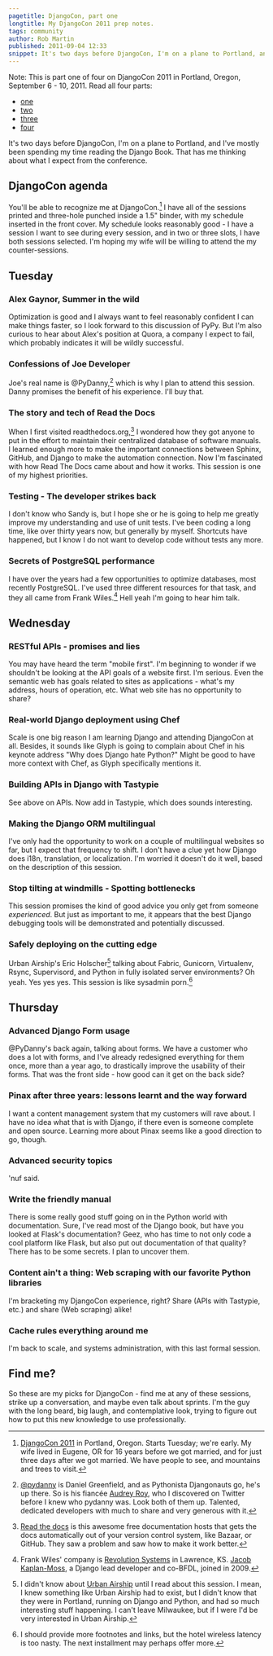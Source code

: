 ```yaml
---
pagetitle: DjangoCon, part one
longtitle: My DjangoCon 2011 prep notes.
tags: community
author: Rob Martin
published: 2011-09-04 12:33
snippet: It's two days before DjangoCon, I'm on a plane to Portland, and I've mostly been spending my time reading the Django Book. That has me thinking about what I expect from the conference.
---
```


Note: This is part one of four on DjangoCon 2011 in Portland, Oregon, September 6 - 10, 2011. Read all four parts:

  * [one][djone]
  * [two][djtwo]
  * [three][djthree]
  * [four][djfour]

[djone]: /articles/djangocon-part-one
[djtwo]: /articles/djangocon-part-two
[djthree]: /articles/djangocon-part-three
[djfour]: /articles/djangocon-part-four

It's two days before DjangoCon, I'm on a plane to Portland, and I've mostly been spending my time reading the Django Book. That has me thinking about what I expect from the conference.

## DjangoCon agenda

You'll be able to recognize me at DjangoCon.[^djangocon] I have all of the sessions printed and three-hole punched inside a 1.5" binder, with my schedule inserted in the front cover. My schedule looks reasonably good - I have a session I want to see during every session, and in two or three slots, I have both sessions selected. I'm hoping my wife will be willing to attend the my counter-sessions.

## Tuesday

### Alex Gaynor, Summer in the wild

Optimization is good and I always want to feel reasonably confident I can make things faster, so I look forward to this discussion of PyPy. But I'm also curious to hear about Alex's position at Quora, a company  I expect to fail, which probably indicates it will be wildly successful.

### Confessions of Joe Developer

Joe's real name is @PyDanny,[^pydanny] which is why I plan to attend this session. Danny promises the benefit of his experience. I'll buy that.

### The story and tech of Read the Docs

When I first visited readthedocs.org,[^readthedocs] I wondered how they got anyone to put in the effort to maintain their centralized database of software manuals. I learned enough more to make the important connections between Sphinx, GitHub, and Django to make the automation connection. Now I'm fascinated with how Read The Docs came about and how it works. This session is one of my highest priorities.

### Testing - The developer strikes back

I don't know who Sandy is, but I hope she or he is going to help me greatly improve my understanding and use of unit tests. I've been coding a long time, like over thirty years now, but generally by myself. Shortcuts have happened, but I know I do not want to develop code without tests any more.

### Secrets of PostgreSQL performance

I have over the years had a few opportunities to optimize databases, most recently PostgreSQL. I've used three different resources for that task, and they all came from Frank Wiles.[^revsys] Hell yeah I'm going to hear him talk.

## Wednesday

### RESTful APIs - promises and lies

You may have heard the term "mobile first". I'm beginning to wonder if we shouldn't be looking at the API goals of a website first. I'm serious. Even the semantic web has goals related to sites as applications - what's my address, hours of operation, etc. What web site has no opportunity to share?

### Real-world Django deployment using Chef

Scale is one big reason I am learning Django and attending DjangoCon at all. Besides, it sounds like Glyph is going to complain about Chef in his keynote address "Why does Django hate Python?" Might be good to have more context with Chef, as Glyph specifically mentions it.

### Building APIs in Django with Tastypie

See above on APIs. Now add in Tastypie, which does sounds interesting.

### Making the Django ORM multilingual

I've only had the opportunity to work on a couple of multilingual websites so far, but I expect that frequency to shift. I don't have a clue yet how Django does i18n, translation, or localization. I'm worried it doesn't do it well, based on the description of this session.

### Stop tilting at windmills - Spotting bottlenecks

This session promises the kind of good advice you only get from someone _experienced_. But just as important to me, it appears that the best Django debugging tools will be demonstrated and potentially discussed.

### Safely deploying on the cutting edge

Urban Airship's Eric Holscher[^urbanairship]  talking about Fabric, Gunicorn, Virtualenv, Rsync, Supervisord, and Python in fully isolated server environments? Oh yeah. Yes yes yes. This session is like sysadmin porn.[^nomore]

## Thursday

### Advanced Django Form usage

@PyDanny's back again, talking about forms. We have a customer who does a lot with forms, and I've already redesigned everything for them once, more than a year ago, to drastically improve the usability of their forms. That was the front side - how good can it get on the back side?

### Pinax after three years: lessons learnt and the way forward

I want a content management system that my customers will rave about. I have no idea what that is with Django, if there even is someone complete and open source. Learning more about Pinax seems like a good direction to go, though.

### Advanced security topics

'nuf said.

### Write the friendly manual

There is some really good stuff going on in the Python world with documentation. Sure, I've read most of the Django book, but have you looked at Flask's documentation? Geez, who has time to not only code a cool platform like Flask, but also put out documentation of that quality? There has to be some secrets. I plan to uncover them.

### Content ain't a thing: Web scraping with our favorite Python libraries

I'm bracketing my DjangoCon experience, right? Share (APIs with Tastypie, etc.) and share (Web scraping) alike!

### Cache rules everything around me

I'm back to scale, and systems administration, with this last formal session.

## Find me?

So these are my picks for DjangoCon - find me at any of these sessions, strike up a conversation, and maybe even talk about sprints. I'm the guy with the long beard, big laugh, and contemplative look, trying to figure out how to put this new knowledge to use professionally.

[^djangocon]: [DjangoCon 2011][djangocon] in Portland, Oregon. Starts Tuesday; we're early. My wife lived in Eugene, OR for 16 years before we got married, and for just three days after we got married. We have people to see, and mountains and trees to visit.

[djangocon]: http://www.djangocon.us "DjangoCon."

[^pydanny]: [@pydanny][pydanny] is Daniel Greenfield, and as Pythonista Djangonauts go, he's up there. So is his fiancée [Audrey Roy][audreyr], who I discovered on Twitter before I knew who pydanny was. Look both of them up. Talented, dedicated developers with much to share and very generous with it.

[pydanny]: http://twitter.com/#!/pydanny "Daniel Greenfield on Twitter."

[audreyr]: http://twitter.com/#!/audreyr "Audrey Roy on Twitter."

[^readthedocs]: [Read the docs][readthedocs] is this awesome free documentation hosts that gets the docs automatically out of your version control system, like Bazaar, or GitHub. They saw a problem and saw how to make it work better.

[readthedocs]: http://www.readthedocs.org "Read The Docs."

[^revsys]: Frank Wiles' company is [Revolution Systems][revsys] in Lawrence, KS. [Jacob Kaplan-Moss][jacobian], a Django lead developer and co-BFDL, joined in 2009.

[revsys]: http://www.revsys.com "Revolution Systems, LLC."

[jacobian]: http://jacobian.org/ "Jacob Kaplan-Moss' writing."

[^urbanairship]: I didn't know about [Urban Airship][urbanairship] until I read about this session. I mean, I knew something like Urban Airship had to exist, but I didn't know that they were in Portland, running on Django and Python, and had so much interesting stuff happening. I can't leave Milwaukee, but if I were I'd be very interested in Urban Airship.

[urbanairship]: http://urbanairship.com/ "Urban Airship powers mobile development."

[^nomore]: I should provide more footnotes and links, but the hotel wireless latency is too nasty. The next installment may perhaps offer more.
